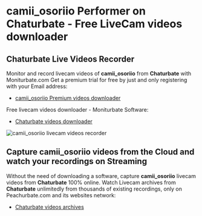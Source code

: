 # camii_osoriio Performer on Chaturbate - Free LiveCam videos downloader

## Chaturbate Live Videos Recorder

Monitor and record livecam videos of **camii_osoriio** from **Chaturbate** with Moniturbate.com
Get a premium trial for free by just and only registering with your Email address:
* [camii_osoriio Premium videos downloader](https://moniturbate.com/request-demo-licence-key.html)

Free livecam videos downloader - Moniturbate Software:
* [Chaturbate videos downloader](https://moniturbate.com/moniturbate-download-software.html)

![camii_osoriio livecam videos recorder](https://peachurnet.com/templates/moniturbate-software.png)


## Capture camii_osoriio videos from the Cloud and watch your recordings on Streaming

Without the need of downloading a software, capture **camii_osoriio** livecam videos from **Chaturbate** 100% online.
Watch Livecam archives from **Chaturbate** unlimitedly from thousands of existing recordings, only on Peachurbate.com and its websites network:
* [Chaturbate videos archives](https://peachurnet.com/)